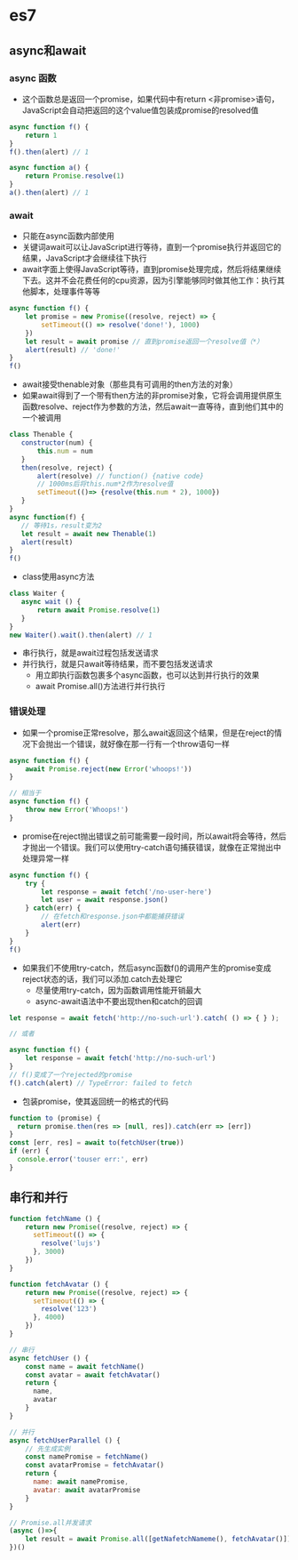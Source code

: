 # es7

## async和await

### async 函数

- 这个函数总是返回一个promise，如果代码中有return <非promise>语句，JavaScript会自动把返回的这个value值包装成promise的resolved值

```js
async function f() {
    return 1
}
f().then(alert) // 1

async function a() {
    return Promise.resolve(1)
}
a().then(alert) // 1
```

### await

- 只能在async函数内部使用
- 关键词await可以让JavaScript进行等待，直到一个promise执行并返回它的结果，JavaScript才会继续往下执行
- await字面上使得JavaScript等待，直到promise处理完成，然后将结果继续下去。这并不会花费任何的cpu资源，因为引擎能够同时做其他工作：执行其他脚本，处理事件等等

```js
async function f() {
    let promise = new Promise((resolve, reject) => {
        setTimeout(() => resolve('done!'), 1000)
    })
    let result = await promise // 直到promise返回一个resolve值（*）
    alert(result) // 'done!'
}
f()
```

- await接受thenable对象（那些具有可调用的then方法的对象）
- 如果await得到了一个带有then方法的非promise对象，它将会调用提供原生函数resolve、reject作为参数的方法，然后await一直等待，直到他们其中的一个被调用

```js
class Thenable {
   constructor(num) {
       this.num = num
   }
   then(resolve, reject) {
       alert(resolve) // function() {native code}
       // 1000ms后将this.num*2作为resolve值
       setTimeout(()=> {resolve(this.num * 2), 1000})
   }
}
async function(f) {
   // 等待1s，result变为2
   let result = await new Thenable(1)
   alert(result)
}
f()
```

- class使用async方法

```js
class Waiter {
   async wait () {
       return await Promise.resolve(1)
   }
}
new Waiter().wait().then(alert) // 1
```

- 串行执行，就是await过程包括发送请求
- 并行执行，就是只await等待结果，而不要包括发送请求
  - 用立即执行函数包裹多个async函数，也可以达到并行执行的效果
  - await Promise.all()方法进行并行执行

### 错误处理

- 如果一个promise正常resolve，那么await返回这个结果，但是在reject的情况下会抛出一个错误，就好像在那一行有一个throw语句一样

```js
async function f() {
    await Promise.reject(new Error('whoops!'))
}

// 相当于
async function f() {
    throw new Error('Whoops!')
}
```

- promise在reject抛出错误之前可能需要一段时间，所以await将会等待，然后才抛出一个错误。我们可以使用try-catch语句捕获错误，就像在正常抛出中处理异常一样

```js
async function f() {
    try {
        let response = await fetch('/no-user-here')
        let user = await response.json()
    } catch(err) {
        // 在fetch和response.json中都能捕获错误
        alert(err)
    }
}
f()
```

- 如果我们不使用try-catch，然后async函数f()的调用产生的promise变成reject状态的话，我们可以添加.catch去处理它
  - 尽量使用try-catch，因为函数调用性能开销最大
  - async-await语法中不要出现then和catch的回调

```js
let response = await fetch('http://no-such-url').catch( () => { } );

// 或者

async function f() {
    let response = await fetch('http://no-such-url')
}
// f()变成了一个rejected的promise
f().catch(alert) // TypeError: failed to fetch
```

- 包装promise，使其返回统一的格式的代码

```js
function to (promise) {
  return promise.then(res => [null, res]).catch(err => [err])
}
const [err, res] = await to(fetchUser(true))
if (err) {
  console.error('touser err:', err)
}
```

## 串行和并行

```js
function fetchName () {
    return new Promise((resolve, reject) => {
      setTimeout(() => {
        resolve('lujs')
      }, 3000)
    })
}

function fetchAvatar () {
    return new Promise((resolve, reject) => {
      setTimeout(() => {
        resolve('123')
      }, 4000)
    })
}

// 串行
async fetchUser () {
    const name = await fetchName()
    const avatar = await fetchAvatar()
    return {
      name,
      avatar
    }
}

// 并行
async fetchUserParallel () {
    // 先生成实例
    const namePromise = fetchName()
    const avatarPromise = fetchAvatar()
    return {
      name: await namePromise,
      avatar: await avatarPromise
    }
}

// Promise.all并发请求
(async ()=>{
    let result = await Promise.all([getNafetchNameme(), fetchAvatar()]); // result 为两个Promise resolve 出的值组成的数组
})()
```
